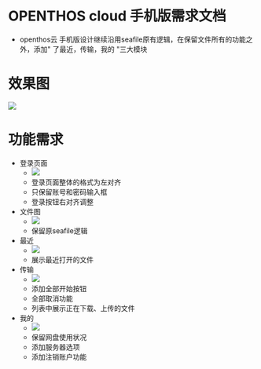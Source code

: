 # OPENTHOS cloud 手机版需求文档
  - openthos云 手机版设计继续沿用seafile原有逻辑，在保留文件所有的功能之外，添加" 了最近，传输，我的 "三大模块 
# 效果图
  ![](https://github.com/openthos/multiwin-analysis/blob/master/seafile/icon/icon_all.jpg)
# 功能需求
  - 登录页面
    - ![](https://github.com/openthos/multiwin-analysis/blob/master/seafile/icon/login3.jpg)
    - 登录页面整体的格式为左对齐
    - 只保留账号和密码输入框
    - 登录按钮右对齐调整
  - 文件图
    - ![](https://github.com/openthos/multiwin-analysis/blob/master/seafile/icon/login3.jpg)
    - 保留原seafile逻辑
  - 最近
    - ![](https://github.com/openthos/multiwin-analysis/blob/master/seafile/icon/login3.jpg)
    - 展示最近打开的文件
  - 传输
    - ![](https://github.com/openthos/multiwin-analysis/blob/master/seafile/icon/login3.jpg)
    - 添加全部开始按钮
    - 全部取消功能 
    - 列表中展示正在下载、上传的文件
  - 我的
    - ![](https://github.com/openthos/multiwin-analysis/blob/master/seafile/icon/login3.jpg)
    - 保留网盘使用状况
    - 添加服务器选项
    - 添加注销账户功能
